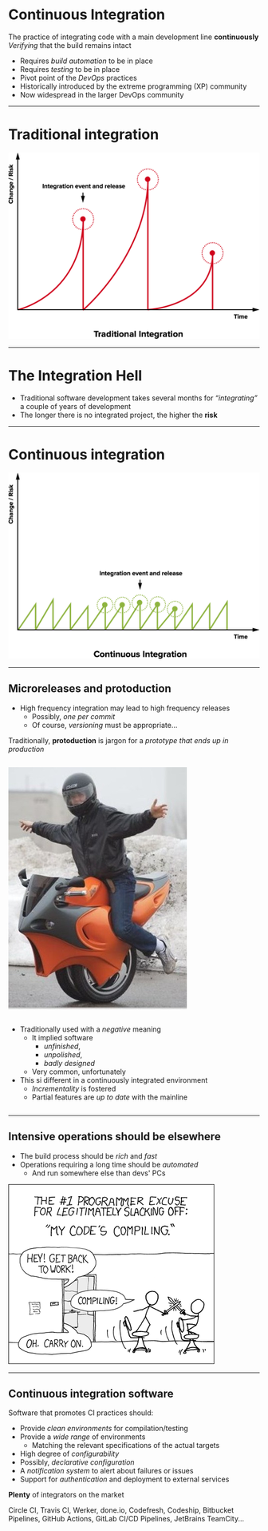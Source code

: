 # Continuous Integration

The practice of integrating code with a main development line **continuously**
<br>
_Verifying_ that the build remains intact
* Requires *build automation* to be in place
* Requires *testing* to be in place
* Pivot point of the *DevOps* practices
* Historically introduced by the extreme programming (XP) community
* Now widespread in the larger DevOps community

---

# Traditional integration

![integration-traditional](https://raw.githubusercontent.com/DanySK/shared-slides/84eadfe2c2fb7da050763d60d05c549b953e18fe/ci/integration-traditional.png)

---

# The Integration Hell

* Traditional software development takes several months for *“integrating”* a couple of years of development
* The longer there is no integrated project, the higher the **risk**

---

# Continuous integration

![integration-traditional](https://raw.githubusercontent.com/DanySK/shared-slides/84eadfe2c2fb7da050763d60d05c549b953e18fe/ci/integration-continuous.png)

---

## Microreleases and protoduction

* High frequency integration may lead to high frequency releases
    * Possibly, *one per commit*
    * Of course, *versioning* must be appropriate...

Traditionally, **protoduction** is jargon for a *prototype that ends up in production*

<div style="display:inline-block;vertical-align:top;">

![](https://raw.githubusercontent.com/DanySK/shared-slides/de260d8b34eff7c4a409d98a096a5e7f2e79b4e4/ci/protoduction.jpg)

</div>
<div style="display:inline-block;">

* Traditionally used with a *negative* meaning
    * It implied software
        * *unfinished*,
        * *unpolished*,
        * *badly designed*
    * Very common, unfortunately
* This si different in a continuously integrated environment
    * *Incrementality* is fostered
    * Partial features are *up to date* with the mainline
</div>

---

## Intensive operations should be elsewhere
* The build process should be *rich* and *fast*
* Operations requiring a long time should be *automated*
    * And run somewhere else than devs' PCs

![](https://raw.githubusercontent.com/DanySK/shared-slides/84eadfe2c2fb7da050763d60d05c549b953e18fe/ci/compiling.png)

---

## Continuous integration software

Software that promotes CI practices should:
* Provide *clean environments* for compilation/testing
* Provide a *wide range* of environments
    * Matching the relevant specifications of the actual targets
* High degree of *configurability*
* Possibly, *declarative configuration*
* A *notification system* to alert about failures or issues
* Support for *authentication* and deployment to external services

**Plenty** of integrators on the market

Circle CI, Travis CI, Werker, done.io, Codefresh, Codeship, Bitbucket Pipelines, GitHub Actions, GitLab CI/CD Pipelines, JetBrains TeamCity...
